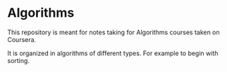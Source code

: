 # Algorithms
This repository is meant for notes taking for Algorithms courses taken on Coursera. 

It is organized in algorithms of different types. For example to begin with sorting.
